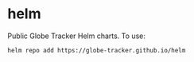 # helm
Public Globe Tracker Helm charts.
To use:
```shell
helm repo add https://globe-tracker.github.io/helm
```